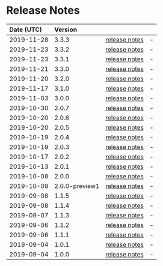 # Release Notes

| Date (UTC) | Version |  |  |
| :-- | :-- | :--: | :-- |
| 2019-11-28 | 3.3.3 | [release notes](v3.3.3/README.md) | - |
| 2019-11-23 | 3.3.2 | [release notes](v3.3.2/README.md) | - |
| 2019-11-23 | 3.3.1 | [release notes](v3.3.1/README.md) | - |
| 2019-11-21 | 3.3.0 | [release notes](v3.3.0/README.md) | - |
| 2019-11-20 | 3.2.0 | [release notes](v3.2.0/README.md) | - |
| 2019-11-17 | 3.1.0 | [release notes](v3.1.0/README.md) | - |
| 2019-11-03 | 3.0.0 | [release notes](v3.0.0/README.md) | - |
| 2019-10-30 | 2.0.7 | [release notes](v2.0.7/README.md) | - |
| 2019-10-20 | 2.0.6 | [release notes](v2.0.6/README.md) | - |
| 2019-10-20 | 2.0.5 | [release notes](v2.0.5/README.md) | - |
| 2019-10-19 | 2.0.4 | [release notes](v2.0.4/README.md) | - |
| 2019-10-19 | 2.0.3 | [release notes](v2.0.3/README.md) | - |
| 2019-10-17 | 2.0.2 | [release notes](v2.0.2/README.md) | - |
| 2019-10-13 | 2.0.1 | [release notes](v2.0.1/README.md) | - |
| 2019-10-08 | 2.0.0 | [release notes](v2.0.0/README.md) | - |
| 2019-10-08 | 2.0.0-preview1 | [release notes](v2.0.0-preview1/README.md) | - |
| 2019-09-08 | 1.1.5 | [release notes](v1.1.5/README.md) | - |
| 2019-09-08 | 1.1.4 | [release notes](v1.1.4/README.md) | - |
| 2019-09-07 | 1.1.3 | [release notes](v1.1.3/README.md) | - |
| 2019-09-06 | 1.1.2 | [release notes](v1.1.2/README.md) | - |
| 2019-09-06 | 1.1.1 | [release notes](v1.1.1/README.md) | - |
| 2019-09-04 | 1.0.1 | [release notes](v1.0.1/README.md) | - |
| 2019-09-04 | 1.0.0 | [release notes](v1.0.0/README.md) | - |
